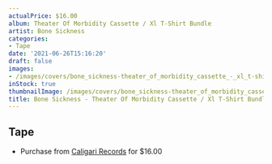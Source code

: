 ```yaml
---
actualPrice: $16.00
album: Theater Of Morbidity Cassette / Xl T-Shirt Bundle
artist: Bone Sickness
categories:
- Tape
date: '2021-06-26T15:16:20'
draft: false
images:
- /images/covers/bone_sickness-theater_of_morbidity_cassette_-_xl_t-shirt_bundle.jpg
inStock: true
thumbnailImage: /images/covers/bone_sickness-theater_of_morbidity_cassette_-_xl_t-shirt_bundle-thumb.jpg
title: Bone Sickness - Theater Of Morbidity Cassette / Xl T-Shirt Bundle
---
```


## Tape
* Purchase from [Caligari Records](https://caligarirecords.storenvy.com/products/32326939-bone-sickness-theater-of-morbidity-cassette-xl-t-shirt-bundle) for $16.00
